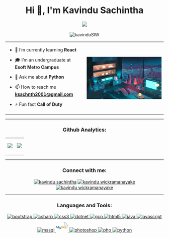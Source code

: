 <h1 align="center">Hi 👋, I'm Kavindu Sachintha</h1>

<p align="center">
  <a href="https://github.com/DenverCoder1/readme-typing-svg">
    <img src="https://readme-typing-svg.herokuapp.com?font=Time+New+Roman&color=cyan&size=25&center=true&vCenter=true&width=600&height=100&lines=Innovative+IT+Undergraduate;Aspiring+Software+Engineer;Passionate+Problem+Solver;Active+Learner;Building+the+Future+with+Code..">
  </a>
</p>

<p align="center"> <img src="https://komarev.com/ghpvc/?username=kavinduSlW&label=Profile%20views&color=0e75b6&style=flat" alt="kavinduSlW" /> </p>

<table align="center">
<tr border="none">
<td width="50%" align="left">
  
- 🌱 I’m currently learning **React**

- 🎓 I’m an undergraduate at **Esoft Metro Campus**

- 💬 Ask me about **Python**

- 📫 How to reach me **ksachnth2001@gmail.com**

- ⚡ Fun fact **Call of Duty**
</td>
<td width="50%" align="center">

  <img align="center" alt="Coding" width="450" src="https://github.com/kavinduSlW/kavinduSlW/blob/main/mygif.gif?raw=true">

  
  </td>
</tr>
</table>

---
<h3 align="center">Github Analytics:</h3>
<table align="center">
<tr border="none">
<td width="50%" align="left">
<p align="center">
  <a href="https://github.com/kavinduSlW">
    <img height="180em" src="https://github-readme-stats-eight-theta.vercel.app/api?username=kavinduSlW&show_icons=true&theme=algolia&include_all_commits=true&count_private=true"/>
  </a>
</p>
</td>
<td>
  <a href="https://github.com/kavinduSlW">
    <img height="180em" src="https://github-readme-stats-eight-theta.vercel.app/api/top-langs/?username=kavinduSlW&layout=compact&langs_count=8&theme=algolia"/>
  </a>
</td>
</tr>
</table>


---

<h3 align="center">Connect with me:</h3>
<p align="center">
<a href="www.linkedin.com/in/kavindu-sachintha-b233a2334" target="blank"><img align="center" src="https://raw.githubusercontent.com/rahuldkjain/github-profile-readme-generator/master/src/images/icons/Social/linked-in-alt.svg" alt="kavindu sachintha" height="30" width="40" /></a>
<a href="https://www.facebook.com/share/1AvnxMzKrm/" target="blank"><img align="center" src="https://raw.githubusercontent.com/rahuldkjain/github-profile-readme-generator/master/src/images/icons/Social/facebook.svg" alt="kavindu wickramanayake" height="30" width="40" /></a>
<a href="https://www.hackerrank.com/kavindu wickramanayake" target="blank"><img align="center" src="https://raw.githubusercontent.com/rahuldkjain/github-profile-readme-generator/master/src/images/icons/Social/hackerrank.svg" alt="kavindu wickramanayake" height="30" width="40" /></a>
</p>

---

<h3 align="center">Languages and Tools:</h3>
<p align="center"> <a href="https://getbootstrap.com" target="_blank" rel="noreferrer"> <img src="https://github.com/Scar1109/skill-icons/blob/main/icons/Bootstrap.svg" alt="bootstrap" width="40" height="40"/> </a> <a href="https://www.w3schools.com/cs/" target="_blank" rel="noreferrer"> <img src="https://github.com/Scar1109/skill-icons/blob/main/icons/CS.svg" alt="csharp" width="40" height="40"/> </a> <a href="https://www.w3schools.com/css/" target="_blank" rel="noreferrer"> <img src="https://github.com/Scar1109/skill-icons/blob/main/icons/CSS.svg" alt="css3" width="40" height="40"/> </a> <a href="https://dotnet.microsoft.com/" target="_blank" rel="noreferrer"> <img src="https://github.com/Scar1109/skill-icons/blob/main/icons/DotNet.svg" alt="dotnet" width="40" height="40"/> </a> <a href="https://cloud.google.com" target="_blank" rel="noreferrer"> <img src="https://www.vectorlogo.zone/logos/google_cloud/google_cloud-icon.svg" alt="gcp" width="40" height="40"/> </a> <a href="https://www.w3.org/html/" target="_blank" rel="noreferrer"> <img src="https://github.com/Scar1109/skill-icons/blob/main/icons/HTML.svg" alt="html5" width="40" height="40"/> </a> <a href="https://www.java.com" target="_blank" rel="noreferrer"> <img src="https://github.com/Scar1109/skill-icons/blob/main/icons/Java-Light.svg" alt="java" width="40" height="40"/> </a> <a href="https://developer.mozilla.org/en-US/docs/Web/JavaScript" target="_blank" rel="noreferrer"> <img src="https://github.com/Scar1109/skill-icons/blob/main/icons/JavaScript.svg" alt="javascript" width="40" height="40"/> </a> <a href="https://www.microsoft.com/en-us/sql-server" target="_blank" rel="noreferrer"> <img src="https://www.svgrepo.com/show/303229/microsoft-sql-server-logo.svg" alt="mssql" width="40" height="40"/> </a> <a href="https://www.mysql.com/" target="_blank" rel="noreferrer"> <img src="https://raw.githubusercontent.com/devicons/devicon/master/icons/mysql/mysql-original-wordmark.svg" alt="mysql" width="40" height="40"/> </a> <a href="https://www.photoshop.com/en" target="_blank" rel="noreferrer"> <img src="https://github.com/Scar1109/skill-icons/blob/main/icons/Photoshop.svg" alt="photoshop" width="40" height="40"/> </a> <a href="https://www.php.net" target="_blank" rel="noreferrer"> <img src="https://github.com/Scar1109/skill-icons/blob/main/icons/PHP-Dark.svg" alt="php" width="40" height="40"/> </a> <a href="https://www.python.org" target="_blank" rel="noreferrer"> <img src="https://github.com/Scar1109/skill-icons/blob/main/icons/Python-Dark.svg" alt="python" width="40" height="40"/> </a> </p>

